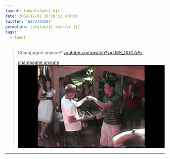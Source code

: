 ```yaml
---
layout: layouts/post.njk
date: 2009-12-02 16:29:32 +00:00
twitter: '6273734507'
permalink: /status/{{ twitter }}/
tags: 
  - tweet
---
```


> Champagne anyone? [youtube.com/watch?v=zMS_OUG7rAk](https://www.youtube.com/watch?v=zMS_OUG7rAk)
> 
> [<span>champagne anyone</span> ![home video of a backyard party and two guys are opening a bottle of champagne](/img/_youtube/6273734507.jpg)](https://www.youtube.com/watch?v=zMS_OUG7rAk)

---
